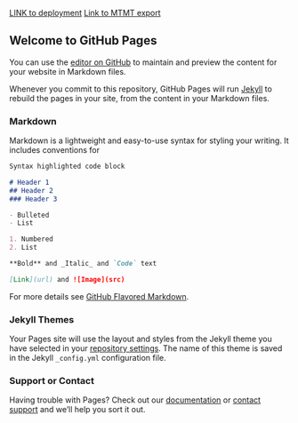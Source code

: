 [LINK to deployment](https://oszkarsemerath.github.io)
[Link to MTMT export](https://m2.mtmt.hu/api/publication?cond=published;eq;true&cond=core;eq;true&cond=authors.mtid;eq;10045161&sort=publishedYear,desc&sort=firstAuthor,asc&page=1&size=20&fields=template&labelLang=hun&cite_type=2)  
## Welcome to GitHub Pages

You can use the [editor on GitHub](https://github.com/OszkarSemerath/oszkarsemerath.github.io/edit/master/README.md) to maintain and preview the content for your website in Markdown files.

Whenever you commit to this repository, GitHub Pages will run [Jekyll](https://jekyllrb.com/) to rebuild the pages in your site, from the content in your Markdown files.

### Markdown

Markdown is a lightweight and easy-to-use syntax for styling your writing. It includes conventions for

```markdown
Syntax highlighted code block

# Header 1
## Header 2
### Header 3

- Bulleted
- List

1. Numbered
2. List

**Bold** and _Italic_ and `Code` text

[Link](url) and ![Image](src)
```

For more details see [GitHub Flavored Markdown](https://guides.github.com/features/mastering-markdown/).

### Jekyll Themes

Your Pages site will use the layout and styles from the Jekyll theme you have selected in your [repository settings](https://github.com/OszkarSemerath/oszkarsemerath.github.io/settings). The name of this theme is saved in the Jekyll `_config.yml` configuration file.

### Support or Contact

Having trouble with Pages? Check out our [documentation](https://help.github.com/categories/github-pages-basics/) or [contact support](https://github.com/contact) and we’ll help you sort it out.
